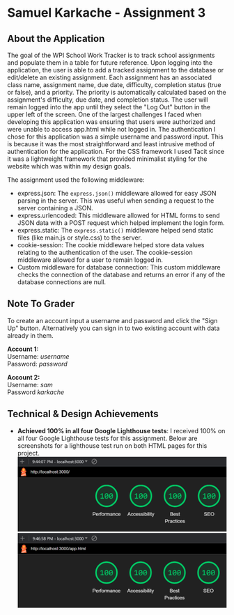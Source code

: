 Samuel Karkache - Assignment 3
===

## About the Application
The goal of the WPI School Work Tracker is to track school assignments and populate them in a table for future reference.
Upon logging into the application, the user is able to add a tracked assignment to the database or edit/delete an existing
assignment. Each assignment has an associated class name, assignment name, due date, difficulty, completion status (true or false),
and a priority. The priority is automatically calculated based on the assignment's difficulty, due date, and completion status. 
The user will remain logged into the app until they select the "Log Out" button in the upper left of the screen.
One of the largest challenges I faced when developing this application was ensuring that users were authorized and were unable 
to access app.html while not logged in. The authentication I chose for this application was a simple username and password 
input. This is because it was the most straightforward and least intrusive method of authentication for the application.
For the CSS framework I used Tacit since it was a lightweight framework that provided minimalist styling for the website
which was within my design goals. <br />

The assignment used the following middleware:
* express.json: The `express.json()` middleware allowed for easy JSON parsing in the server. This was useful when sending
a request to the server containing a JSON. 
* express.urlencoded: This middleware allowed for HTML forms to send JSON data with a POST request which helped implement 
the login form.
* express.static: The `express.static()` middleware helped send static files (like main.js or style.css) to the server.
* cookie-session: The cookie middleware helped store data values relating to the authentication of the user. The cookie-session
middleware allowed for a user to remain logged in. 
* Custom middleware for database connection: This custom middleware checks the connection of the database and returns an 
error if any of the database connections are null.

## Note To Grader
To create an account input a username and password and click the "Sign Up" button. Alternatively you can sign in to
two existing account with data already in them.

**Account 1:** <br />
Username: _username_  <br />
Password: _password_  <br />

**Account 2:** <br />
Username: _sam_  <br />
Password _karkache_  <br />

## Technical & Design Achievements
- **Achieved 100% in all four Google Lighthouse tests**: I received 100% on all four Google Lighthouse tests for this
assignment. Below are screenshots for a lighthouse test run on both HTML pages for this project.
![Lighthouse Score for index.html](lighthouse-tests/lighthouse-index.png)
![Lighthouse Score for app.html](lighthouse-tests/lighthouse-app.png)

